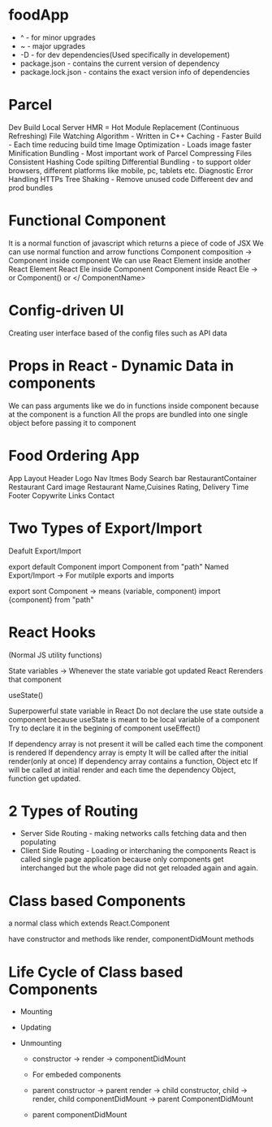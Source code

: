 # foodApp

- ^ - for minor upgrades
- ~ - major upgrades
- -D - for dev dependencies(Used specifically in developement)
- package.json - contains the current version of dependency
- package.lock.json - contains the exact version info of dependencies

# Parcel

Dev Build
Local Server
HMR = Hot Module Replacement (Continuous Refreshing)
File Watching Algorithm - Written in C++
Caching - Faster Build - Each time reducing build time
Image Optimization - Loads image faster
Minification
Bundling - Most important work of Parcel
Compressing Files
Consistent Hashing
Code spilting
Differential Bundling - to support older browsers, different platforms like mobile, pc, tablets etc.
Diagnostic
Error Handling
HTTPs
Tree Shaking - Remove unused code
Differeent dev and prod bundles

# Functional Component

It is a normal function of javascript which returns a piece of code of JSX
We can use normal function and arrow functions
Component composition -> Component inside component
We can use React Element inside another React Element
React Ele inside Component
Component inside React Ele -> or Component() or </ ComponentName>

# Config-driven UI

Creating user interface based of the config files such as API data

# Props in React - Dynamic Data in components

We can pass arguments like we do in functions inside component because at the component is a function
All the props are bundled into one single object before passing it to component

# Food Ordering App

App Layout
Header
Logo
Nav Itmes
Body
Search bar
RestaurantContainer
Restaurant Card
image
Restaurant Name,Cuisines
Rating, Delivery Time
Footer
Copywrite
Links
Contact

# Two Types of Export/Import

Deafult Export/Import

export default Component
import Component from "path"
Named Export/Import -> For mutilple exports and imports

export sont Component -> means (variable, component)
import {component} from "path"

# React Hooks

(Normal JS utility functions)

State variables -> Whenever the state variable got updated React Rerenders that component

useState()

Superpowerful state variable in React
Do not declare the use state outside a component because useState is meant to be local variable of a component
Try to declare it in the begining of component
useEffect()

If dependency array is not present
it will be called each time the component is rendered
If dependency array is empty
It will be called after the initial render(only at once)
If dependency array contains a function, Object etc
If will be called at initial render and each time the dependency Object, function get updated.

# 2 Types of Routing

- Server Side Routing - making networks calls fetching data and then populating
- Client Side Routing - Loading or interchaning the components
  React is called single page application because only components get interchanged but the whole page did not get reloaded again and again.

# Class based Components

a normal class which extends React.Component

have constructor and methods like render, componentDidMount methods

# Life Cycle of Class based Components

- Mounting
- Updating
- Unmounting

  - constructor -> render -> componentDidMount

  - For embeded components
  - parent constructor -> parent render -> child constructor, child -> render, child componentDidMount -> parent ComponentDidMount
  - parent componentDidMount
